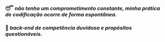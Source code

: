 ### 😴 *não tenho um comprometimento constante, minha prática de codificação ocorre de forma espontânea.*
### 🤔 *back-end de competência duvidosa e propósitos questionáveis.*

